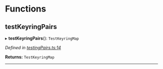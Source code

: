

# Functions

<a id="testkeyringpairs"></a>

##  testKeyringPairs

▸ **testKeyringPairs**(): `TestKeyringMap`

*Defined in [testingPairs.ts:14](https://github.com/polkadot-js/common/blob/48008e2/packages/keyring/src/testingPairs.ts#L14)*

**Returns:** `TestKeyringMap`

___

